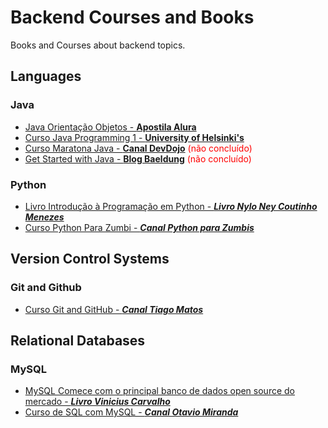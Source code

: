 # Backend Courses and Books

Books and Courses about backend topics.

## Languages

### Java

- [Java Orientação Objetos - **Apostila Alura**](books/alura_apostila_java_orientacao_objetos.pdf)
- [Curso Java Programming 1 - **University of Helsinki's**](https://java-programming.mooc.fi)
- [Curso Maratona Java - **Canal DevDojo**](https://www.youtube.com/watch?v=VKjFuX91G5Q&list=PL62G310vn6nFIsOCC0H-C2infYgwm8SWW) <span style="color:red">(não concluído)</span>
- [Get Started with Java - **Blog Baeldung**](https://www.baeldung.com/get-started-with-java-series) <span style="color:red">(não concluído)</span>


### Python

- [Livro Introdução à Programação em Python - ***Livro Nylo Ney Coutinho Menezes***](books/introducao_a_programacao_com_python.pdf)
- [Curso Python Para Zumbi - ***Canal Python para Zumbis***](https://www.youtube.com/watch?v=YO58tXerKDc&list=PLUukMN0DTKCtbzhbYe2jdF4cr8MOWClXc)

## Version Control Systems
 
### Git and Github

- [Curso Git and GitHub - ***Canal Tiago Matos***](https://www.youtube.com/watch?v=2c7yWlpWDJM&list=PLcoYAcR89n-qbO7YAVj5S0alABLis_QVU)

## Relational Databases

### MySQL

- [MySQL Comece com o principal banco de dados open source do mercado - ***Livro Vinicius Carvalho***](./notes/mysql/mysql-notes.md)
- [Curso de SQL com MySQL - ***Canal Otavio Miranda***](
https://www.youtube.com/watch?v=lHYV_H1526Q&list=PLbIBj8vQhvm2WT-pjGS5x7zUzmh4VgvRk&index=1)